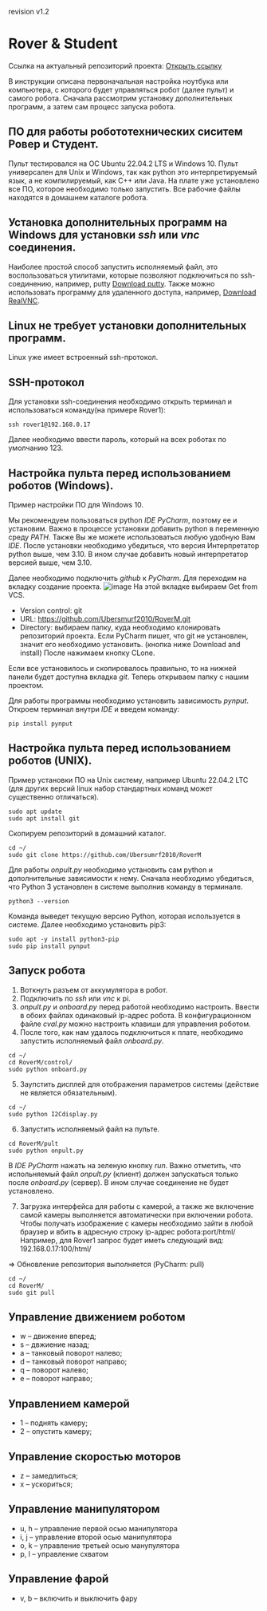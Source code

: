 revision v1.2
# **Rover & Student**
Ссылка на актуальный репозиторий проекта: [Открыть ссылку](https://github.com/Ubersmurf2010/RoverM/)

В инструкции описана первоначальная настройка ноутбука или компьютера, с которого будет управляться робот (далее пульт) и самого робота. 
Сначала рассмотрим установку дополнительных программ, а затем сам процесс запуска робота.
## ПО для работы робототехнических сиситем Ровер и Студент. 

Пульт тестировался на ОС Ubuntu 22.04.2 LTS и Windows 10.
Пульт универсален для Unix и Windows, так как python это интерпретируемый язык, а не компилируемый, как C++ или Java.
На плате уже установлено все ПО, которое необходимо только запустить.
Все рабочие файлы находятся в домашнем каталоге робота.

## Установка дополнительных программ на Windows для установки *ssh* или *vnc* соединения.
Наиболее простой способ запустить исполняемый файл, это воспользоваться утилитами, которые позволяют подключиться по ssh-соединению, например, putty [Download putty](https://www.putty.org).
Также можно использовать программу для удаленного доступа, например, [Download RealVNC](https://www.realvnc.com/en/).

## Linux не требует установки дополнительных программ.
Linux уже имеет встроенный ssh-протокол.

## SSH-протокол
Для установки ssh-соединения необходимо открыть терминал и использоваться команду(на примере Rover1):
```
ssh rover1@192.168.0.17
```
Далее необходимо ввести пароль, который на всех роботах по умолчанию 123.

## Настройка пульта перед использованием роботов (Windows).
Пример настройки ПО для Windows 10.

Мы рекомендуем пользоваться python *IDE PyCharm*, поэтому ее и установим. Важно в процессе установки добавить python в переменную среду *PATH*. Также Вы же можете использоваться любую удобную Вам *IDE*.
После установки необходимо убедиться, что версия Интерпретатор python выше, чем 3.10. В ином случае добавить новый интерпретатор версией выше, чем 3.10.

Далее необходимо подключить *github* к *PyCharm*.
Для переходим на вкладку создание проекта.
![image](https://github.com/Ubersmurf2010/RoverM/assets/113335397/5352eaeb-1025-4944-a871-a1a9ef9b8fbd)
На этой вкладке выбираем Get from VCS. 
- Version control: git
- URL: https://github.com/Ubersmurf2010/RoverM.git
- Directory: выбираем папку, куда необходимо клонировать репозиторий проекта. 
Если PyCharm пишет, что git не установлен, значит его необходимо установить. (кнопка ниже Download and install)
После нажимаем кнопку CLone. 

Если все установилось и скопировалось правильно, то на нижней панели будет доступна вкладка *git*.
Теперь открываем папку с нашим проектом.

Для работы программы необходимо установить зависимость *pynput*.
Откроем терминал внутри *IDE* и введем команду:
```
pip install pynput
```

## Настройка пульта перед использованием роботов (UNIX). 
Пример установки ПО на Unix систему, например Ubuntu 22.04.2 LTC (для других версий linux набор стандартных команд может существенно отличаться).
```
sudo apt update
sudo apt install git
```
Скопируем репозиторий в домашний каталог.
```
cd ~/
sudo git clone https://github.com/Ubersumrf2010/RoverM
```
Для работы *onpult.py* необходимо установить сам python и дополнительные зависимости к нему.
Сначала необходимо убедиться, что Python 3 установлен в системе выполнив команду в терминале.
```
python3 --version
```
Команда выведет текущую версию Python, которая используется в системе. Далее необходимо установить pip3:
```
sudo apt -y install python3-pip
sudo pip install pynput
```
## Запуск робота
1. Воткнуть разъем от аккумулятора в робот.
2. Подключить по *ssh* или *vnc* к pi.
3. *onpult.py* и *onboard.py* перед работой необходимо настроить. Ввести в обоих файлах одинаковый ip-адрес робота. 
В конфигурационном файле *cval.py* можно настроить клавиши для управления роботом.
4. После того, как нам удалось подключиться к плате, необходимо запустить исполняемый файл *onboard.py*.
```
cd ~/
cd RoverM/control/
sudo python onboard.py
```
5. Заупстить дисплей для отображения параметров системы (действие не является обязательным).
```
cd ~/
sudo python I2Cdisplay.py
```
6. Запустить исполняемый файл на пульте.
```
cd RoverM/pult
sudo python onpult.py
```
В *IDE PyCharm* нажать на зеленую кнопку *run*.
Важно отметить, что испольняемый файл *onpult.py* (клиент) должен запускаться только после *onboard.py* (сервер). 
В ином случае соединение не будет установлено.

7. Загрузка интерфейса для работы с камерой, а также же включение самой камеры выполняется автоматически при включении робота.
Чтобы получать изображение с камеры необходимо зайти в любой браузер и вбить в адресную строку ip-адрес робота:port/html/
Например, для Rover1 запрос будет иметь следующий вид:
192.168.0.17:100/html/

=> Обновление репозитория выполняется (PyCharm: pull)
```
cd ~/
cd RoverM/
sudo git pull
```


## Управление движением роботом
- w – движение вперед;
- s – двжиение назад;
- a – танковый поворот налево;
- d – танковый поворот направо;
- q – поворот налево;
- e – поворот направо;
## Управлением камерой
- 1 – поднять камеру;
- 2 – опустить камеру;
## Управление скоростью моторов
- z – замедлиться;
- x – ускориться;
## Управление манипулятором
- u, h – управление первой осью манипулятора
- i, j – управление второй осью манипулятора
- o, k – управление третьей осью манупулятора
- p, l – управление схватом
## Управление фарой
- v, b – включить и выключить фару

